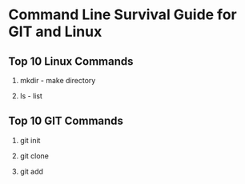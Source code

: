# Command Line Survival Guide for GIT and Linux

## Top 10 Linux Commands

1. mkdir - make directory

2. ls - list

## Top 10 GIT Commands

1. git init

2. git clone

3. git add
